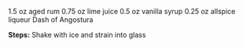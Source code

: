 1.5 oz aged rum
0.75 oz lime juice
0.5 oz vanilla syrup
0.25 oz allspice liqueur
Dash of Angostura

**Steps:**
 Shake with ice and strain into glass